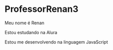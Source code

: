 # ProfessorRenan3

Meu nome é Renan

Estou estudando na Alura

Estou me desenvolvendo na linguagem JavaScript
